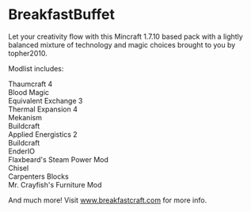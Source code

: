 BreakfastBuffet
===============

Let your creativity flow with this Mincraft 1.7.10 based pack with a lightly balanced mixture of technology and magic choices brought to you by topher2010. 

Modlist includes:

Thaumcraft 4  
Blood Magic  
Equivalent Exchange 3  
Thermal Expansion 4  
Mekanism  
Buildcraft  
Applied Energistics 2  
Buildcraft  
EnderIO  
Flaxbeard's Steam Power Mod  
Chisel  
Carpenters Blocks  
Mr. Crayfish's Furniture Mod  

And much more! Visit www.breakfastcraft.com for more info.
